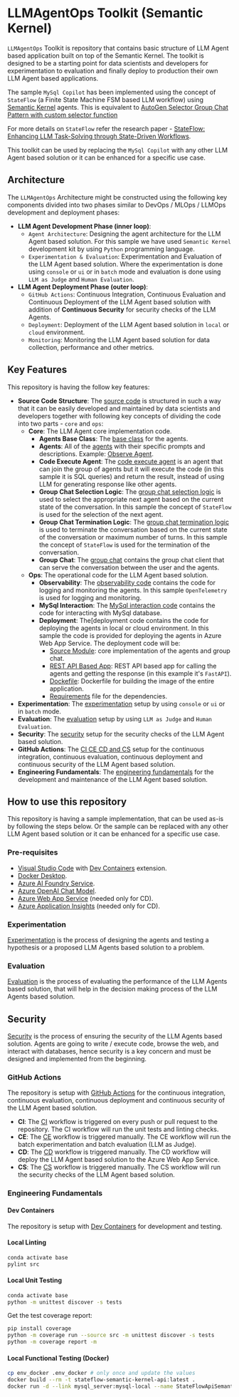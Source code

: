 # LLMAgentOps Toolkit (Semantic Kernel)

`LLMAgentOps` Toolkit is repository that contains basic structure of LLM Agent based application built on top of the Semantic Kernel. The toolkit is designed to be a starting point for data scientists and developers for experimentation to evaluation and finally deploy to production their own LLM Agent based applications.

The sample `MySql Copilot` has been implemented using the concept of `StateFlow` (a Finite State Machine FSM based LLM workflow) using [Semantic Kernel](https://learn.microsoft.com/en-us/semantic-kernel/overview/) agents. This is equivalent to [AutoGen Selector Group Chat Pattern with custom selector function](https://microsoft.github.io/autogen/stable/user-guide/agentchat-user-guide/selector-group-chat.html#custom-selector-function)

For more details on `StateFlow` refer the research paper - [StateFlow: Enhancing LLM Task-Solving through State-Driven Workflows](https://arxiv.org/abs/2403.11322).

This toolkit can be used by replacing the `MySql Copilot` with any other LLM Agent based solution or it can be enhanced for a specific use case.

## Architecture

The `LLMAgentOps` Architecture might be constructed using the following key components divided into two phases similar to DevOps / MLOps / LLMOps development and deployment phases:

- **LLM Agent Development Phase (inner loop)**: 
    - `Agent Architecture`: Designing the agent architecture for the LLM Agent based solution. For this sample we have used `Semantic Kernel` development kit by using `Python` programming language.
    - `Experimentation & Evaluation`: Experimentation and Evaluation of the LLM Agent based solution. Where the experimentation is done using `console` or `ui` or in `batch` mode and evaluation is done using `LLM as Judge` and `Human Evaluation`.
- **LLM Agent Deployment Phase (outer loop)**:
    - `GitHub Actions`: Continuous Integration, Continuous Evaluation and Continuous Deployment of the LLM Agent based solution with addition of **Continuous Security** for security checks of the LLM Agents.
    - `Deployment`: Deployment of the LLM Agent based solution in `local` or `cloud` environment.
    - `Monitoring`: Monitoring the LLM Agent based solution for data collection, performance and other metrics.

## Key Features

This repository is having the follow key features:

- **Source Code Structure**: The [source code](./src/) is structured in such a way that it can be easily developed and maintained by data scientists and developers together with following key concepts of dividing the code into two parts - `core` and `ops`:
    - **Core**: The LLM Agent core implementation code.
        - **Agents Base Class**: The [base class](./src/agents/base.py) for the agents.
        - **Agents**: All of the [agents](./src/agents/) with their specific prompts and descriptions. Example: [Observe Agent](./src/agents/observe.py).
        - **Code Execute Agent**: The [code execute agent](./src/agents/execute.py) is an agent that can join the group of agents but it will execute the code (in this sample it is SQL queries) and return the result, instead of using LLM for generating response like other agents.
        - **Group Chat Selection Logic**: The [group chat selection logic](./src/groupchat/state_flow_selection_strategy.py) is used to select the appropriate next agent based on the current state of the conversation. In this sample the concept of `StateFlow` is used for the selection of the next agent.
        - **Group Chat Termination Logic**: The [group chat termination logic](./src/groupchat/state_flow_termination_strategy.py) is used to terminate the conversation based on the current state of the conversation or maximum number of turns. In this sample the concept of `StateFlow` is used for the termination of the conversation.
        - **Group Chat**: The [group chat](./src/groupchat/state_flow_chat.py) contains the group chat client that can serve the conversation between the user and the agents.
    - **Ops**: The operational code for the LLM Agent based solution.
        - **Observability**: The [observability code](./src/logging) contains the code for logging and monitoring the agents. In this sample `OpenTelemetry` is used for logging and monitoring.
        - **MySql Interaction**: The [MySql interaction code](./src/mysql/execution_env.py) contains the code for interacting with MySql database.
        - **Deployment**: The[deployment code contains the code for deploying the agents in local or cloud environment. In this sample the code is provided for deploying the agents in Azure Web App Service. The deployment code will be:
            - [Source Module](./src/): core implementation of the agents and group chat.
            - [REST API Based App](./app_rest_api.py): REST API based app for calling the agents and getting the response (in this example it's `FastAPI`).
            - [Dockefile](./Dockerfile): Dockerfile for building the image of the entire application.
            - [Requirements](./requirements.txt) file for the dependencies.
- **Experimentation**: The [experimentation](./experimentation/) setup by using `console` or `ui` or in `batch` mode.
- **Evaluation**: The [evaluation](./evaluation/) setup by using `LLM as Judge` and `Human Evaluation`.
- **Security**: The [security](./security/README.md) setup for the security checks of the LLM Agent based solution.
- **GitHub Actions**: The [CI CE CD and CS](./.github/workflows/) setup for the continuous integration, continuous evaluation, continuous deployment and continuous security of the LLM Agent based solution.
- **Engineering Fundamentals**: The [engineering fundamentals](#engineering-fundamentals) for the development and maintenance of the LLM Agent based solution.

## How to use this repository

This repository is having a sample implementation, that can be used as-is by following the steps below. Or the sample can be replaced with any other LLM Agent based solution or it can be enhanced for a specific use case.

### Pre-requisites

- [Visual Studio Code](https://code.visualstudio.com/) with [Dev Containers](https://code.visualstudio.com/docs/remote/containers) extension.
- [Docker Desktop](https://www.docker.com/products/docker-desktop/).
- [Azure AI Foundry Service](https://learn.microsoft.com/en-us/azure/ai-studio/what-is-ai-studio).
- [Azure OpenAI Chat Model](https://learn.microsoft.com/en-us/azure/ai-studio/quickstarts/get-started-playground#deploy-a-chat-model).
- [Azure Web App Service](https://learn.microsoft.com/en-us/azure/app-service/overview) (needed only for CD).
- [Azure Application Insights](https://learn.microsoft.com/en-us/azure/azure-monitor/app/app-insights-overview) (needed only for CD).

### Experimentation

[Experimentation](./experimentation/README.md) is the process of designing the agents and testing a hypothesis or a proposed LLM Agents based solution to a problem.

### Evaluation

[Evaluation](./evaluation/README.md) is the process of evaluating the performance of the LLM Agents based solution, that will help in the decision making process of the LLM Agents based solution.

## Security

[Security](./security/README.md) is the process of ensuring the security of the LLM Agents based solution. Agents are going to write / execute code, browse the web, and interact with databases, hence security is a key concern and must be designed and implemented from the beginning.

### GitHub Actions

The repository is setup with [GitHub Actions](.github/workflows/) for the continuous integration, continuous evaluation, continuous deployment and continuous security of the LLM Agent based solution.

- **CI**: The [CI](./.github/workflows/ci.yml) workflow is triggered on every push or pull request to the repository. The CI workflow will run the unit tests and linting checks.
- **CE**: The [CE](./.github/workflows/ce.yml) workflow is triggered manually. The CE workflow will run the batch experimentation and batch evaluation (LLM as Judge).
- **CD**: The [CD](./.github/workflows/cd.yml) workflow is triggered manually. The CD workflow will deploy the LLM Agent based solution to the Azure Web App Service.
- **CS**: The [CS](./.github/workflows/sc.yml) workflow is triggered manually. The CS workflow will run the security checks of the LLM Agent based solution.

### Engineering Fundamentals

#### Dev Containers

The repository is setup with [Dev Containers](https://code.visualstudio.com/docs/remote/containers) for development and testing.

#### Local Linting

```bash
conda activate base
pylint src
```

#### Local Unit Testing

```bash
conda activate base
python -m unittest discover -s tests
```

Get the test coverage report:

```bash
pip install coverage
python -m coverage run --source src -m unittest discover -s tests
python -m coverage report -m
```

#### Local Functional Testing (Docker)

```bash
cp env_docker .env_docker # only once and update the values
docker build --rm -t stateflow-semantic-kernel-api:latest .
docker run -d --link mysql_server:mysql-local --name StateFlowApiSemanticKernel -p 8085:8000 --env-file .env_docker stateflow-semantic-kernel-api:latest
```

